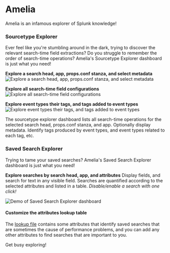 
# Amelia

Amelia is an infamous explorer of Splunk knowledge!

### Sourcetype Explorer

Ever feel like you're stumbling around in the dark, trying to discover the relevant search-time field extractions? Do you struggle to remember the order of search-time operations? Amelia's Sourcetype Explorer dashboard is just what you need!

**Explore a search head, app, props.conf stanza, and select metadata**
![Explore a search head, app, props.conf stanza, and select metadata](https://ben-repo-artifacts.s3.us-west-2.amazonaws.com/2019-10-29_11-42-21.gif)

**Explore all search-time field configurations**
![Explore all search-time field configurations](https://ben-repo-artifacts.s3.us-west-2.amazonaws.com/2019-10-29_11-54-12.gif)

**Explore event types their tags, and tags added to event types**
![Explore event types their tags, and tags added to event types](https://ben-repo-artifacts.s3.us-west-2.amazonaws.com/2019-10-29_12-18-36.gif)

The sourcetype explorer dashboard lists all search-time operations for the selected search head, props.conf stanza, and app. Optionally display metadata. Identify tags produced by event types, and event types related to each tag, etc.

### Saved Search Explorer

Trying to tame your saved searches? Amelia's Saved Search Explorer dashboard is just what you need!

**Explore searches by search head, app, and attributes**
Display fields, and search for text in any visible field. Searches are quantified according to the selected attributes and listed in a table. *Disable/enable a search with one click!*

![Demo of Saved Search Explorer dashboard](https://ben-repo-artifacts.s3.us-west-2.amazonaws.com/2019-10-29_14-09-17.gif)

#### Customize the attributes lookup table
The [lookup file](https://github.com/northben/amelia/blob/master/amelia/lookups/amelia_saved_search_attributes.csv) contains some attributes that identify saved searches that are sometimes the cause of performance problems, and you can add any other attributes to find searches that are important to you.

Get busy exploring!
